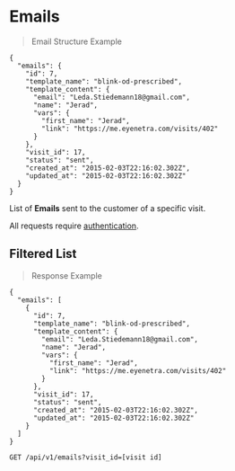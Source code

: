 # Emails

> Email Structure Example

````
{ 
  "emails": {
    "id": 7, 
    "template_name": "blink-od-prescribed", 
    "template_content": {
      "email": "Leda.Stiedemann18@gmail.com", 
      "name": "Jerad", 
      "vars": {
        "first_name": "Jerad", 
        "link": "https://me.eyenetra.com/visits/402"
      }
    }, 
    "visit_id": 17,
    "status": "sent", 
    "created_at": "2015-02-03T22:16:02.302Z", 
    "updated_at": "2015-02-03T22:16:02.302Z"
  }
}
````

List of **Emails** sent to the customer of a specific visit.

<aside class="warn">
All requests require <a href="#basic-authentication">authentication</a>.
</aside>

## Filtered List

> Response Example 

````
{ 
  "emails": [ 
    {
      "id": 7, 
      "template_name": "blink-od-prescribed", 
      "template_content": {
        "email": "Leda.Stiedemann18@gmail.com", 
        "name": "Jerad", 
        "vars": {
          "first_name": "Jerad", 
          "link": "https://me.eyenetra.com/visits/402"
        }
      }, 
      "visit_id": 17,
      "status": "sent", 
      "created_at": "2015-02-03T22:16:02.302Z", 
      "updated_at": "2015-02-03T22:16:02.302Z"
    }
  ]
}
````

`GET /api/v1/emails?visit_id=[visit id]`
